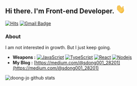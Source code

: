 ## Hi there. I'm Front-end Developer. <img src="https://raw.githubusercontent.com/ABSphreak/ABSphreak/master/gifs/Hi.gif" width="30px">

[![Hits](https://hits.seeyoufarm.com/api/count/incr/badge.svg?url=https%3A%2F%2Fgithub.com%2Fdoong-jo)](https://hits.seeyoufarm.com)
[![Gmail Badge](https://img.shields.io/badge/-sdong001@gmail.com-c14438?style=flat-square&logo=Gmail&logoColor=white&link=mailto:sdong001@gmail.com)](mailto:sdong001@gmail.com)

### About
I am not interested in growth. But I just keep going.
-  **Weapons :** [![JavaScript](https://img.shields.io/badge/-JavaScript-black?style=flat-square&logo=javascript&link=https://github.com/doong-jo/)](https://github.com/doong-jo/)
[![TypeScript](https://img.shields.io/badge/-TypeScript-007ACC?style=flat-square&logo=typescript&link=https://github.com/doong-jo/)](https://github.com/doong-jo/)
[![React](https://img.shields.io/badge/-React-black?style=flat-square&logo=react&link=https://github.com/doong-jo/)](https://github.com/doong-jo/)
[![Nodejs](https://img.shields.io/badge/-Nodejs-black?style=flat-square&logo=Node.js&link=https://github.com/doong-jo/)](https://github.com/doong-jo/)
-  **My Blog :** [https://medium.com/@sdong001_28201](https://medium.com/@sdong001_28201)

![doong-jo github stats](https://github-readme-stats.vercel.app/api?username=doong-jo&show_icons=true&count_private=true)

<!--
**doong-jo/doong-jo** is a ✨ _special_ ✨ repository because its `README.md` (this file) appears on your GitHub profile.

Here are some ideas to get you started:

- 🔭 I’m currently working on ...
- 🌱 I’m currently learning ...
- 👯 I’m looking to collaborate on ...
- 🤔 I’m looking for help with ...
- 💬 Ask me about ...
- 📫 How to reach me: ...
- 😄 Pronouns: ...
- ⚡ Fun fact: ...
-->
